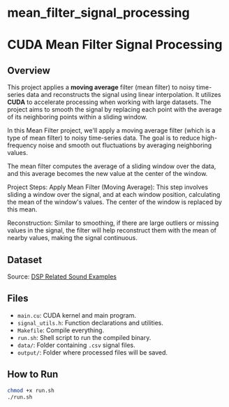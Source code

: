 # mean_filter_signal_processing

# CUDA Mean Filter Signal Processing

## Overview
This project applies a **moving average** filter (mean filter) to noisy time-series data and reconstructs the signal using linear interpolation. It utilizes **CUDA** to accelerate processing when working with large datasets. The project aims to smooth the signal by replacing each point with the average of its neighboring points within a sliding window.

In this Mean Filter project, we'll apply a moving average filter (which is a type of mean filter) to noisy time-series data. The goal is to reduce high-frequency noise and smooth out fluctuations by averaging neighboring values.

The mean filter computes the average of a sliding window over the data, and this average becomes the new value at the center of the window.

Project Steps:
Apply Mean Filter (Moving Average): This step involves sliding a window over the signal, and at each window position, calculating the mean of the window's values. The center of the window is replaced by this mean.

Reconstruction: Similar to smoothing, if there are large outliers or missing values in the signal, the filter will help reconstruct them with the mean of nearby values, making the signal continuous.

## Dataset
Source: [DSP Related Sound Examples](https://www.dsprelated.com/freebooks/pasp/Sound_Examples.html)

## Files
- `main.cu`: CUDA kernel and main program.
- `signal_utils.h`: Function declarations and utilities.
- `Makefile`: Compile everything.
- `run.sh`: Shell script to run the compiled binary.
- `data/`: Folder containing `.csv` signal files.
- `output/`: Folder where processed files will be saved.

## How to Run
```bash
chmod +x run.sh
./run.sh
